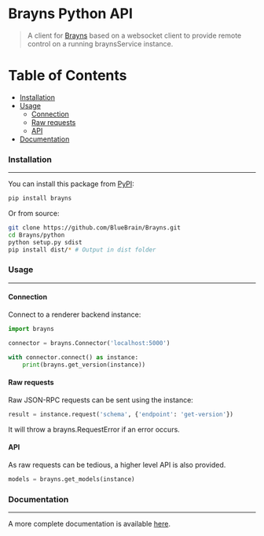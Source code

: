 # Brayns Python API

> A client for [Brayns](../README.md) based on a websocket client to provide
remote control on a running braynsService instance.

# Table of Contents

* [Installation](#installation)
* [Usage](#usage)
    * [Connection](#connection)
    * [Raw requests](#rawrequests)
    * [API](#api)
* [Documentation](#documentation)

### Installation
----------------

You can install this package from [PyPI](https://pypi.org/):

```bash
pip install brayns
```

Or from source:

```bash
git clone https://github.com/BlueBrain/Brayns.git
cd Brayns/python
python setup.py sdist
pip install dist/* # Output in dist folder
```

### Usage
---------

#### Connection

Connect to a renderer backend instance:

```py
import brayns

connector = brayns.Connector('localhost:5000')

with connector.connect() as instance:
    print(brayns.get_version(instance))
```

#### Raw requests

Raw JSON-RPC requests can be sent using the instance:

```py
result = instance.request('schema', {'endpoint': 'get-version'})
```

It will throw a brayns.RequestError if an error occurs.

#### API

As raw requests can be tedious, a higher level API is also provided.

```py
models = brayns.get_models(instance)
```

### Documentation
-----------------

A more complete documentation is available
[here](https://brayns.readthedocs.io/en/latest/).
